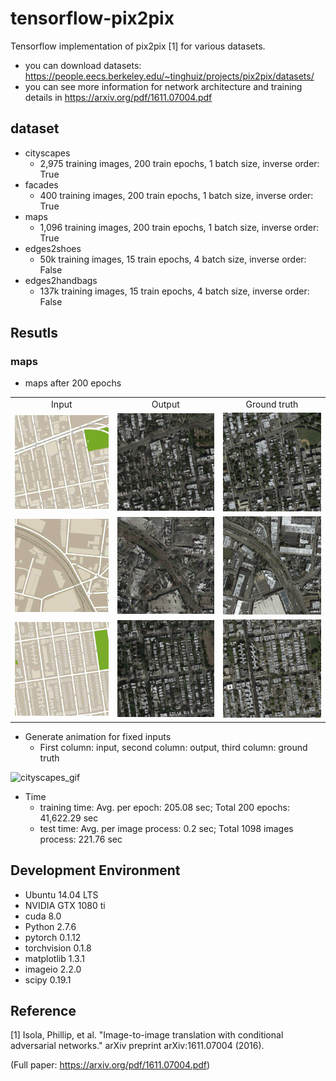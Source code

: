 # tensorflow-pix2pix
Tensorflow implementation of pix2pix [1] for various datasets.

* you can download datasets: https://people.eecs.berkeley.edu/~tinghuiz/projects/pix2pix/datasets/
* you can see more information for network architecture and training details in https://arxiv.org/pdf/1611.07004.pdf

## dataset
* cityscapes
  * 2,975 training images, 200 train epochs, 1 batch size, inverse order: True
* facades
  * 400 training images, 200 train epochs, 1 batch size, inverse order: True
* maps
  * 1,096 training images, 200 train epochs, 1 batch size, inverse order: True
* edges2shoes
  * 50k training images, 15 train epochs, 4 batch size, inverse order: False
* edges2handbags
  * 137k training images, 15 train epochs, 4 batch size, inverse order: False

## Resutls
### maps
* maps after 200 epochs
<table align='center'>
<tr align='center'>
<td> Input </td>
<td> Output </td>
<td> Ground truth </td>
</tr>
<tr>
<td><img src = 'maps_results/test_results/1_input.png'>
<td><img src = 'maps_results/test_results/1_output.png'>
<td><img src = 'maps_results/test_results/1_target.png'>
</tr>
<tr>
<td><img src = 'maps_results/test_results/2_input.png'>
<td><img src = 'maps_results/test_results/2_output.png'>
<td><img src = 'maps_results/test_results/2_target.png'>
</tr>
<tr>
<td><img src = 'maps_results/test_results/3_input.png'>
<td><img src = 'maps_results/test_results/3_output.png'>
<td><img src = 'maps_results/test_results/3_target.png'>
</tr>
</table>

* Generate animation for fixed inputs
  * First column: input, second column: output, third column: ground truth

![cityscapes_gif](cityscapes_results/cityscapes_generate_animation.gif)

* Time
  * training time: Avg. per epoch: 205.08 sec; Total 200 epochs: 41,622.29 sec
  * test time: Avg. per image process: 0.2 sec; Total 1098 images process: 221.76 sec
  
## Development Environment

* Ubuntu 14.04 LTS
* NVIDIA GTX 1080 ti
* cuda 8.0
* Python 2.7.6
* pytorch 0.1.12
* torchvision 0.1.8
* matplotlib 1.3.1
* imageio 2.2.0
* scipy 0.19.1

## Reference

[1] Isola, Phillip, et al. "Image-to-image translation with conditional adversarial networks." arXiv preprint arXiv:1611.07004 (2016).

(Full paper: https://arxiv.org/pdf/1611.07004.pdf)
